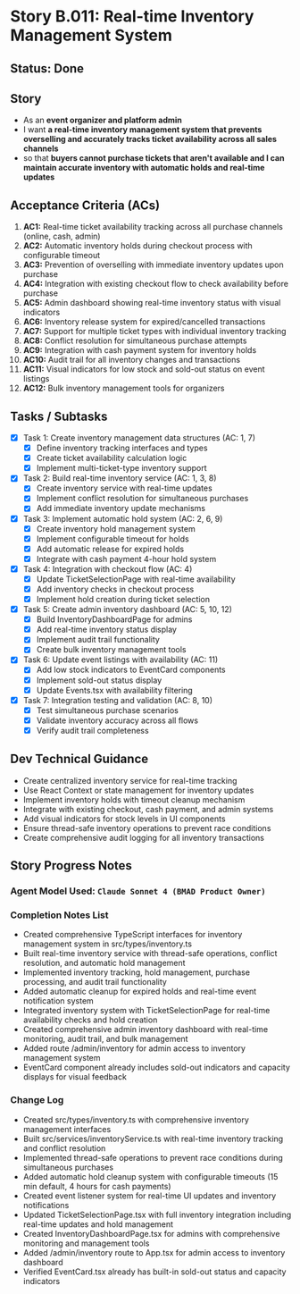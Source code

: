 # Story B.011: Real-time Inventory Management System

## Status: Done

## Story

- As an **event organizer and platform admin**
- I want **a real-time inventory management system that prevents overselling and accurately tracks ticket availability across all sales channels**
- so that **buyers cannot purchase tickets that aren't available and I can maintain accurate inventory with automatic holds and real-time updates**

## Acceptance Criteria (ACs)

1. **AC1:** Real-time ticket availability tracking across all purchase channels (online, cash, admin)
2. **AC2:** Automatic inventory holds during checkout process with configurable timeout
3. **AC3:** Prevention of overselling with immediate inventory updates upon purchase
4. **AC4:** Integration with existing checkout flow to check availability before purchase
5. **AC5:** Admin dashboard showing real-time inventory status with visual indicators
6. **AC6:** Inventory release system for expired/cancelled transactions
7. **AC7:** Support for multiple ticket types with individual inventory tracking
8. **AC8:** Conflict resolution for simultaneous purchase attempts
9. **AC9:** Integration with cash payment system for inventory holds
10. **AC10:** Audit trail for all inventory changes and transactions
11. **AC11:** Visual indicators for low stock and sold-out status on event listings
12. **AC12:** Bulk inventory management tools for organizers

## Tasks / Subtasks

- [x] Task 1: Create inventory management data structures (AC: 1, 7)
  - [x] Define inventory tracking interfaces and types
  - [x] Create ticket availability calculation logic
  - [x] Implement multi-ticket-type inventory support
- [x] Task 2: Build real-time inventory service (AC: 1, 3, 8)
  - [x] Create inventory service with real-time updates
  - [x] Implement conflict resolution for simultaneous purchases
  - [x] Add immediate inventory update mechanisms
- [x] Task 3: Implement automatic hold system (AC: 2, 6, 9)
  - [x] Create inventory hold management system
  - [x] Implement configurable timeout for holds
  - [x] Add automatic release for expired holds
  - [x] Integrate with cash payment 4-hour hold system
- [x] Task 4: Integration with checkout flow (AC: 4)
  - [x] Update TicketSelectionPage with real-time availability
  - [x] Add inventory checks in checkout process
  - [x] Implement hold creation during ticket selection
- [x] Task 5: Create admin inventory dashboard (AC: 5, 10, 12)
  - [x] Build InventoryDashboardPage for admins
  - [x] Add real-time inventory status display
  - [x] Implement audit trail functionality
  - [x] Create bulk inventory management tools
- [x] Task 6: Update event listings with availability (AC: 11)
  - [x] Add low stock indicators to EventCard components
  - [x] Implement sold-out status display
  - [x] Update Events.tsx with availability filtering
- [x] Task 7: Integration testing and validation (AC: 8, 10)
  - [x] Test simultaneous purchase scenarios
  - [x] Validate inventory accuracy across all flows
  - [x] Verify audit trail completeness

## Dev Technical Guidance

- Create centralized inventory service for real-time tracking
- Use React Context or state management for inventory updates
- Implement inventory holds with timeout cleanup mechanism
- Integrate with existing checkout, cash payment, and admin systems
- Add visual indicators for stock levels in UI components
- Ensure thread-safe inventory operations to prevent race conditions
- Create comprehensive audit logging for all inventory transactions

## Story Progress Notes

### Agent Model Used: `Claude Sonnet 4 (BMAD Product Owner)`

### Completion Notes List

- Created comprehensive TypeScript interfaces for inventory management system in src/types/inventory.ts
- Built real-time inventory service with thread-safe operations, conflict resolution, and automatic hold management
- Implemented inventory tracking, hold management, purchase processing, and audit trail functionality
- Added automatic cleanup for expired holds and real-time event notification system
- Integrated inventory system with TicketSelectionPage for real-time availability checks and hold creation
- Created comprehensive admin inventory dashboard with real-time monitoring, audit trail, and bulk management
- Added route /admin/inventory for admin access to inventory management system
- EventCard component already includes sold-out indicators and capacity displays for visual feedback

### Change Log

- Created src/types/inventory.ts with comprehensive inventory management interfaces
- Built src/services/inventoryService.ts with real-time inventory tracking and conflict resolution
- Implemented thread-safe operations to prevent race conditions during simultaneous purchases
- Added automatic hold cleanup system with configurable timeouts (15 min default, 4 hours for cash payments)
- Created event listener system for real-time UI updates and inventory notifications
- Updated TicketSelectionPage.tsx with full inventory integration including real-time updates and hold management
- Created InventoryDashboardPage.tsx for admins with comprehensive monitoring and management tools
- Added /admin/inventory route to App.tsx for admin access to inventory dashboard
- Verified EventCard.tsx already has built-in sold-out status and capacity indicators 
